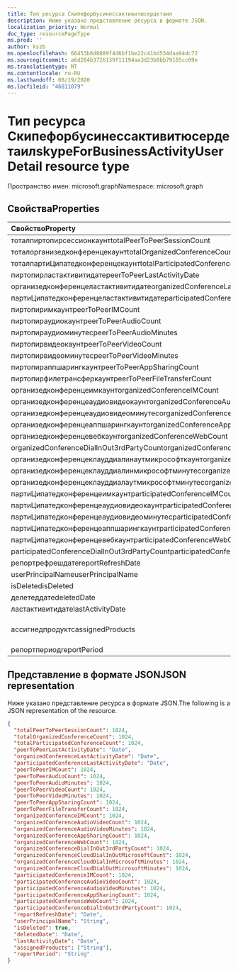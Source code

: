```yaml
---
title: Тип ресурса Скипефорбусинессактивитюсердетаил
description: Ниже указано представление ресурса в формате JSON.
localization_priority: Normal
doc_type: resourcePageType
ms.prod: ''
author: kszb
ms.openlocfilehash: 66453b6d8889f4d6bf1be22c41bd534daa94dc72
ms.sourcegitcommit: a6d284b3726139f11194aa3d23b8bb79165cc09e
ms.translationtype: MT
ms.contentlocale: ru-RU
ms.lasthandoff: 08/19/2020
ms.locfileid: "46811079"
---
```

# <a name="skypeforbusinessactivityuserdetail-resource-type"></a><span data-ttu-id="b84df-103">Тип ресурса Скипефорбусинессактивитюсердетаил</span><span class="sxs-lookup"><span data-stu-id="b84df-103">skypeForBusinessActivityUserDetail resource type</span></span>

<span data-ttu-id="b84df-104">Пространство имен: microsoft.graph</span><span class="sxs-lookup"><span data-stu-id="b84df-104">Namespace: microsoft.graph</span></span>

## <a name="properties"></a><span data-ttu-id="b84df-105">Свойства</span><span class="sxs-lookup"><span data-stu-id="b84df-105">Properties</span></span>

| <span data-ttu-id="b84df-106">Свойство</span><span class="sxs-lookup"><span data-stu-id="b84df-106">Property</span></span>                                 | <span data-ttu-id="b84df-107">Тип</span><span class="sxs-lookup"><span data-stu-id="b84df-107">Type</span></span>              |
| :--------------------------------------- | :---------------- |
| <span data-ttu-id="b84df-108">тоталпиртопирсессионкаунт</span><span class="sxs-lookup"><span data-stu-id="b84df-108">totalPeerToPeerSessionCount</span></span>              | <span data-ttu-id="b84df-109">Int64</span><span class="sxs-lookup"><span data-stu-id="b84df-109">Int64</span></span>             |
| <span data-ttu-id="b84df-110">тоталорганизедконференцекаунт</span><span class="sxs-lookup"><span data-stu-id="b84df-110">totalOrganizedConferenceCount</span></span>            | <span data-ttu-id="b84df-111">Int64</span><span class="sxs-lookup"><span data-stu-id="b84df-111">Int64</span></span>             |
| <span data-ttu-id="b84df-112">тоталпартиЦипатедконференцекаунт</span><span class="sxs-lookup"><span data-stu-id="b84df-112">totalParticipatedConferenceCount</span></span>         | <span data-ttu-id="b84df-113">Int64</span><span class="sxs-lookup"><span data-stu-id="b84df-113">Int64</span></span>             |
| <span data-ttu-id="b84df-114">пиртопирластактивитидате</span><span class="sxs-lookup"><span data-stu-id="b84df-114">peerToPeerLastActivityDate</span></span>               | <span data-ttu-id="b84df-115">Дата</span><span class="sxs-lookup"><span data-stu-id="b84df-115">Date</span></span>              |
| <span data-ttu-id="b84df-116">организедконференцеластактивитидате</span><span class="sxs-lookup"><span data-stu-id="b84df-116">organizedConferenceLastActivityDate</span></span>      | <span data-ttu-id="b84df-117">Дата</span><span class="sxs-lookup"><span data-stu-id="b84df-117">Date</span></span>              |
| <span data-ttu-id="b84df-118">партиЦипатедконференцеластактивитидате</span><span class="sxs-lookup"><span data-stu-id="b84df-118">participatedConferenceLastActivityDate</span></span>   | <span data-ttu-id="b84df-119">Дата</span><span class="sxs-lookup"><span data-stu-id="b84df-119">Date</span></span>              |
| <span data-ttu-id="b84df-120">пиртопиримкаунт</span><span class="sxs-lookup"><span data-stu-id="b84df-120">peerToPeerIMCount</span></span>                        | <span data-ttu-id="b84df-121">Int64</span><span class="sxs-lookup"><span data-stu-id="b84df-121">Int64</span></span>             |
| <span data-ttu-id="b84df-122">пиртопираудиокаунт</span><span class="sxs-lookup"><span data-stu-id="b84df-122">peerToPeerAudioCount</span></span>                     | <span data-ttu-id="b84df-123">Int64</span><span class="sxs-lookup"><span data-stu-id="b84df-123">Int64</span></span>             |
| <span data-ttu-id="b84df-124">пиртопираудиоминутес</span><span class="sxs-lookup"><span data-stu-id="b84df-124">peerToPeerAudioMinutes</span></span>                   | <span data-ttu-id="b84df-125">Int64</span><span class="sxs-lookup"><span data-stu-id="b84df-125">Int64</span></span>             |
| <span data-ttu-id="b84df-126">пиртопирвидеокаунт</span><span class="sxs-lookup"><span data-stu-id="b84df-126">peerToPeerVideoCount</span></span>                     | <span data-ttu-id="b84df-127">Int64</span><span class="sxs-lookup"><span data-stu-id="b84df-127">Int64</span></span>             |
| <span data-ttu-id="b84df-128">пиртопирвидеоминутес</span><span class="sxs-lookup"><span data-stu-id="b84df-128">peerToPeerVideoMinutes</span></span>                   | <span data-ttu-id="b84df-129">Int64</span><span class="sxs-lookup"><span data-stu-id="b84df-129">Int64</span></span>             |
| <span data-ttu-id="b84df-130">пиртопираппшарингкаунт</span><span class="sxs-lookup"><span data-stu-id="b84df-130">peerToPeerAppSharingCount</span></span>                | <span data-ttu-id="b84df-131">Int64</span><span class="sxs-lookup"><span data-stu-id="b84df-131">Int64</span></span>             |
| <span data-ttu-id="b84df-132">пиртопирфилетрансферкаунт</span><span class="sxs-lookup"><span data-stu-id="b84df-132">peerToPeerFileTransferCount</span></span>              | <span data-ttu-id="b84df-133">Int64</span><span class="sxs-lookup"><span data-stu-id="b84df-133">Int64</span></span>             |
| <span data-ttu-id="b84df-134">организедконференцеимкаунт</span><span class="sxs-lookup"><span data-stu-id="b84df-134">organizedConferenceIMCount</span></span>               | <span data-ttu-id="b84df-135">Int64</span><span class="sxs-lookup"><span data-stu-id="b84df-135">Int64</span></span>             |
| <span data-ttu-id="b84df-136">организедконференцеаудиовидеокаунт</span><span class="sxs-lookup"><span data-stu-id="b84df-136">organizedConferenceAudioVideoCount</span></span>       | <span data-ttu-id="b84df-137">Int64</span><span class="sxs-lookup"><span data-stu-id="b84df-137">Int64</span></span>             |
| <span data-ttu-id="b84df-138">организедконференцеаудиовидеоминутес</span><span class="sxs-lookup"><span data-stu-id="b84df-138">organizedConferenceAudioVideoMinutes</span></span>     | <span data-ttu-id="b84df-139">Int64</span><span class="sxs-lookup"><span data-stu-id="b84df-139">Int64</span></span>             |
| <span data-ttu-id="b84df-140">организедконференцеаппшарингкаунт</span><span class="sxs-lookup"><span data-stu-id="b84df-140">organizedConferenceAppSharingCount</span></span>       | <span data-ttu-id="b84df-141">Int64</span><span class="sxs-lookup"><span data-stu-id="b84df-141">Int64</span></span>             |
| <span data-ttu-id="b84df-142">организедконференцевебкаунт</span><span class="sxs-lookup"><span data-stu-id="b84df-142">organizedConferenceWebCount</span></span>              | <span data-ttu-id="b84df-143">Int64</span><span class="sxs-lookup"><span data-stu-id="b84df-143">Int64</span></span>             |
| <span data-ttu-id="b84df-144">organizedConferenceDialInOut3rdPartyCount</span><span class="sxs-lookup"><span data-stu-id="b84df-144">organizedConferenceDialInOut3rdPartyCount</span></span> | <span data-ttu-id="b84df-145">Int64</span><span class="sxs-lookup"><span data-stu-id="b84df-145">Int64</span></span>             |
| <span data-ttu-id="b84df-146">организедконференцеклауддиалинаутмикрософткаунт</span><span class="sxs-lookup"><span data-stu-id="b84df-146">organizedConferenceCloudDialInOutMicrosoftCount</span></span> | <span data-ttu-id="b84df-147">Int64</span><span class="sxs-lookup"><span data-stu-id="b84df-147">Int64</span></span>             |
| <span data-ttu-id="b84df-148">организедконференцеклауддиалинмикрософтминутес</span><span class="sxs-lookup"><span data-stu-id="b84df-148">organizedConferenceCloudDialInMicrosoftMinutes</span></span> | <span data-ttu-id="b84df-149">Int64</span><span class="sxs-lookup"><span data-stu-id="b84df-149">Int64</span></span>             |
| <span data-ttu-id="b84df-150">организедконференцеклауддиалаутмикрософтминутес</span><span class="sxs-lookup"><span data-stu-id="b84df-150">organizedConferenceCloudDialOutMicrosoftMinutes</span></span> | <span data-ttu-id="b84df-151">Int64</span><span class="sxs-lookup"><span data-stu-id="b84df-151">Int64</span></span>             |
| <span data-ttu-id="b84df-152">партиЦипатедконференцеимкаунт</span><span class="sxs-lookup"><span data-stu-id="b84df-152">participatedConferenceIMCount</span></span>           | <span data-ttu-id="b84df-153">Int64</span><span class="sxs-lookup"><span data-stu-id="b84df-153">Int64</span></span>             |
| <span data-ttu-id="b84df-154">партиЦипатедконференцеаудиовидеокаунт</span><span class="sxs-lookup"><span data-stu-id="b84df-154">participatedConferenceAudioVideoCount</span></span>   | <span data-ttu-id="b84df-155">Int64</span><span class="sxs-lookup"><span data-stu-id="b84df-155">Int64</span></span>             |
| <span data-ttu-id="b84df-156">партиЦипатедконференцеаудиовидеоминутес</span><span class="sxs-lookup"><span data-stu-id="b84df-156">participatedConferenceAudioVideoMinutes</span></span> | <span data-ttu-id="b84df-157">Int64</span><span class="sxs-lookup"><span data-stu-id="b84df-157">Int64</span></span>             |
| <span data-ttu-id="b84df-158">партиЦипатедконференцеаппшарингкаунт</span><span class="sxs-lookup"><span data-stu-id="b84df-158">participatedConferenceAppSharingCount</span></span>   | <span data-ttu-id="b84df-159">Int64</span><span class="sxs-lookup"><span data-stu-id="b84df-159">Int64</span></span>             |
| <span data-ttu-id="b84df-160">партиЦипатедконференцевебкаунт</span><span class="sxs-lookup"><span data-stu-id="b84df-160">participatedConferenceWebCount</span></span>          | <span data-ttu-id="b84df-161">Int64</span><span class="sxs-lookup"><span data-stu-id="b84df-161">Int64</span></span>             |
| <span data-ttu-id="b84df-162">participatedConferenceDialInOut3rdPartyCount</span><span class="sxs-lookup"><span data-stu-id="b84df-162">participatedConferenceDialInOut3rdPartyCount</span></span> | <span data-ttu-id="b84df-163">Int64</span><span class="sxs-lookup"><span data-stu-id="b84df-163">Int64</span></span>             |
| <span data-ttu-id="b84df-164">репортрефрешдате</span><span class="sxs-lookup"><span data-stu-id="b84df-164">reportRefreshDate</span></span>                        | <span data-ttu-id="b84df-165">Дата</span><span class="sxs-lookup"><span data-stu-id="b84df-165">Date</span></span>              |
| <span data-ttu-id="b84df-166">userPrincipalName</span><span class="sxs-lookup"><span data-stu-id="b84df-166">userPrincipalName</span></span>                        | <span data-ttu-id="b84df-167">String</span><span class="sxs-lookup"><span data-stu-id="b84df-167">String</span></span>            |
| <span data-ttu-id="b84df-168">isDeleted</span><span class="sxs-lookup"><span data-stu-id="b84df-168">isDeleted</span></span>                                | <span data-ttu-id="b84df-169">Логический</span><span class="sxs-lookup"><span data-stu-id="b84df-169">Boolean</span></span>           |
| <span data-ttu-id="b84df-170">делетеддате</span><span class="sxs-lookup"><span data-stu-id="b84df-170">deletedDate</span></span>                              | <span data-ttu-id="b84df-171">Дата</span><span class="sxs-lookup"><span data-stu-id="b84df-171">Date</span></span>              |
| <span data-ttu-id="b84df-172">ластактивитидате</span><span class="sxs-lookup"><span data-stu-id="b84df-172">lastActivityDate</span></span>                         | <span data-ttu-id="b84df-173">Дата</span><span class="sxs-lookup"><span data-stu-id="b84df-173">Date</span></span>              |
| <span data-ttu-id="b84df-174">ассигнедпродуктс</span><span class="sxs-lookup"><span data-stu-id="b84df-174">assignedProducts</span></span>                         | <span data-ttu-id="b84df-175">Коллекция String</span><span class="sxs-lookup"><span data-stu-id="b84df-175">String collection</span></span> |
| <span data-ttu-id="b84df-176">репортпериод</span><span class="sxs-lookup"><span data-stu-id="b84df-176">reportPeriod</span></span>                             | <span data-ttu-id="b84df-177">String</span><span class="sxs-lookup"><span data-stu-id="b84df-177">String</span></span>            |

## <a name="json-representation"></a><span data-ttu-id="b84df-178">Представление в формате JSON</span><span class="sxs-lookup"><span data-stu-id="b84df-178">JSON representation</span></span>

<span data-ttu-id="b84df-179">Ниже указано представление ресурса в формате JSON.</span><span class="sxs-lookup"><span data-stu-id="b84df-179">The following is a JSON representation of the resource.</span></span>

<!-- {
  "blockType": "resource",
  "@odata.type": "microsoft.graph.skypeForBusinessActivityUserDetail"
} -->

```json
{
  "totalPeerToPeerSessionCount": 1024,
  "totalOrganizedConferenceCount": 1024,
  "totalParticipatedConferenceCount": 1024,
  "peerToPeerLastActivityDate": "Date",
  "organizedConferenceLastActivityDate": "Date",
  "participatedConferenceLastActivityDate": "Date",
  "peerToPeerIMCount": 1024,
  "peerToPeerAudioCount": 1024,
  "peerToPeerAudioMinutes": 1024,
  "peerToPeerVideoCount": 1024,
  "peerToPeerVideoMinutes": 1024,
  "peerToPeerAppSharingCount": 1024,
  "peerToPeerFileTransferCount": 1024,
  "organizedConferenceIMCount": 1024,
  "organizedConferenceAudioVideoCount": 1024,
  "organizedConferenceAudioVideoMinutes": 1024,
  "organizedConferenceAppSharingCount": 1024,
  "organizedConferenceWebCount": 1024,
  "organizedConferenceDialInOut3rdPartyCount": 1024,
  "organizedConferenceCloudDialInOutMicrosoftCount": 1024,
  "organizedConferenceCloudDialInMicrosoftMinutes": 1024,
  "organizedConferenceCloudDialOutMicrosoftMinutes": 1024,
  "participatedConferenceIMCount": 1024,
  "participatedConferenceAudioVideoCount": 1024,
  "participatedConferenceAudioVideoMinutes": 1024,
  "participatedConferenceAppSharingCount": 1024,
  "participatedConferenceWebCount": 1024,
  "participatedConferenceDialInOut3rdPartyCount": 1024,
  "reportRefreshDate": "Date",
  "userPrincipalName": "String",
  "isDeleted": true,
  "deletedDate": "Date",
  "lastActivityDate": "Date",
  "assignedProducts": ["String"],
  "reportPeriod": "String"
}
```
